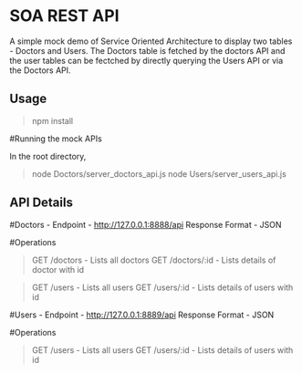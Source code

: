 SOA REST API
=================

A simple mock demo of Service Oriented Architecture to display two tables - Doctors and Users. The Doctors table is fetched by the doctors API and the user tables can be fectched by directly querying the Users API or via the Doctors API.

Usage
-----
>npm install

#Running the mock APIs

In the root directory,
> node Doctors/server_doctors_api.js 
> node Users/server_users_api.js 

API Details
-----------
#Doctors -
Endpoint - http://127.0.0.1:8888/api
Response Format - JSON

#Operations

>GET /doctors - Lists all doctors
>GET /doctors/:id - Lists details of doctor with id

>GET /users - Lists all users
>GET /users/:id - Lists details of users with id

#Users -
Endpoint - http://127.0.0.1:8889/api
Response Format - JSON

#Operations

>GET /users - Lists all users
>GET /users/:id - Lists details of users with id
